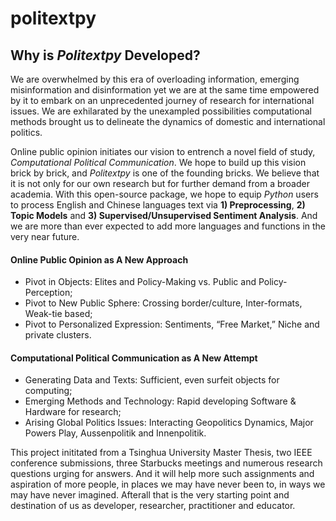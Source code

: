# politextpy

## Why is *Politextpy* Developed?

We are overwhelmed by this era of overloading information, emerging misinformation and disinformation yet we are at the same time empowered by it to embark on an unprecedented journey of research for international issues. We are exhilarated by the unexampled possibilities computational methods brought us to delineate the dynamics of domestic and international politics. 

Online public opinion initiates our vision to entrench a novel field of study, *Computational Political Communication*. We hope to build up this vision brick by brick, and *Politextpy* is one of the founding bricks. We believe that it is not only for our own research but for further demand from a broader academia. With this open-source package, we hope to equip *Python* users to process English and Chinese languages text via **1) Preprocessing**, **2) Topic Models** and **3) Supervised/Unsupervised Sentiment Analysis**. And we are more than ever expected to add more languages and functions in the very near future.

#### Online Public Opinion as A New Approach

+ Pivot in Objects: Elites and Policy-Making vs. Public and Policy-Perception; 
+ Pivot to New Public Sphere: Crossing border/culture, Inter-formats, Weak-tie based;
+ Pivot to Personalized Expression: Sentiments, “Free Market,” Niche and private clusters.

#### Computational Political Communication as A New Attempt

+ Generating Data and Texts: Sufficient, even surfeit objects for computing;
+ Emerging Methods and Technology: Rapid developing Software & Hardware for research;
+ Arising Global Politics Issues: Interacting Geopolitics Dynamics, Major Powers Play, Aussenpolitik and Innenpolitik.


This project inititated from a Tsinghua University Master Thesis, two IEEE conference submissions, three Starbucks meetings and numerous research questions urging for answers. And it will help more such assignments and aspiration of more people, in places we may have never been to, in ways we may have never imagined. Afterall that is the very starting point and destination of us as developer, researcher, practitioner and educator.
